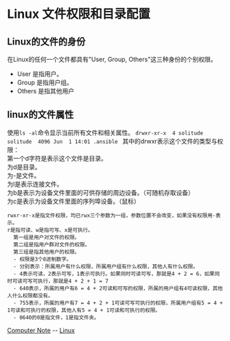 # Linux 文件权限和目录配置
 
Linux的文件的身份    
-----------------
  在Linux的任何一个文件都具有"User, Group, Others"这三种身份的个别权限。     
  - User 是指用户。    
  - Group 是指用户组。    
  - Others 是指其他用户      

linux的文件属性    
-----------------
  使用`ls -al`命令显示当前所有文件和相关属性。
  `drwxr-xr-x  4 solitude solitude  4096 Jun  1 14:01 .ansible `
  其中的drwxr表示这个文件的类型与权限：    
    第一个d字符是表示这个文件是目录。    
      为d是目录。    
      为-是文件。    
      为l是表示连接文件。    
      为b是表示为设备文件里面的可供存储的周边设备。（可随机存取设备）    
      为c是表示为设备文件里面的序列埠设备。（鼠标）     
    
    rwxr-xr-x是指文件权限，均已rwx三个参数为一组，参数位置不会改变，如果没有权限用-表示。    
    r是指可读、w是指可写、x是可执行。    
      第一组是用户对文件的权限。     
      第二组是指用户群对文件的权限。    
      第三组是指其他用户的权限。     
      - 权限是3个8进制数字。    
      - 分别表示：所属用户有什么权限，所属用户组有什么权限，其他人有什么权限。    
      - 4表示可读，2表示可写，1表示可执行。如果同时可读可写，那就是4 + 2 = 6，如果同时可读可写可执行，那就是4 + 2 + 1 = 7    
      - 640表示，所属的用户有6 = 4 + 2可读和可写的权限，所属的用户组有4可读权限，其他人什么权限都没有。    
      - 755表示，所属的用户有7 = 4 + 2 + 1可读可写可执行的权限，所属用户组有5 = 4 + 1可读和可执行的权限，其他人有5 = 4 + 1可读和可执行的权限。    
      - 0640的0是指文件，1是指文件夹。    
      

[Computer Note](../computer_notes.md) -- [Linux](linux.md)